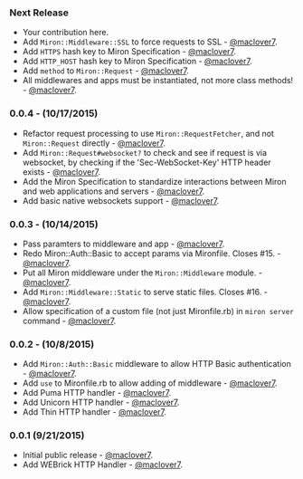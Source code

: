 ### Next Release
* Your contribution here.
* Add `Miron::Middleware::SSL` to force requests to SSL - [@maclover7](https://github.com/maclover7).
* Add `HTTPS` hash key to Miron Specification - [@maclover7](https://github.com/maclover7).
* Add `HTTP_HOST` hash key to Miron Specification - [@maclover7](https://github.com/maclover7).
* Add `method` to `Miron::Request` - [@maclover7](https://github.com/maclover7).
* All middlewares and apps must be instantiated, not more class
  methods! - [@maclover7](https://github.com/maclover7).

### 0.0.4 - (10/17/2015)
* Refactor request processing to use `Miron::RequestFetcher`, and not
  `Miron::Request` directly - [@maclover7](https://github.com/maclover7).
* Add `Miron::Request#websocket?` to check and see if request is via
  websocket, by checking if the 'Sec-WebSocket-Key' HTTP header exists - [@maclover7](https://github.com/maclover7).
* Add the Miron Specification to standardize interactions between Miron
  and web applications and servers - [@maclover7](https://github.com/maclover7).
* Add basic native websockets support - [@maclover7](https://github.com/maclover7).

### 0.0.3 - (10/14/2015)
* Pass paramters to middleware and app - [@maclover7](https://github.com/maclover7).
* Redo Miron::Auth::Basic to accept params via Mironfile. Closes #15. - [@maclover7](https://github.com/maclover7).
* Put all Miron middleware under the `Miron::Middleware` module. - [@maclover7](https://github.com/maclover7).
* Add `Miron::Middleware::Static` to serve static files. Closes #16. - [@maclover7](https://github.com/maclover7).
* Allow specification of a custom file (not just Mironfile.rb) in `miron
  server` command - [@maclover7](https://github.com/maclover7).

### 0.0.2 - (10/8/2015)
* Add `Miron::Auth::Basic` middleware to allow HTTP Basic authentication - [@maclover7](https://github.com/maclover7).
* Add `use` to Mironfile.rb to allow adding of middleware - [@maclover7](https://github.com/maclover7).
* Add Puma HTTP handler - [@maclover7](https://github.com/maclover7).
* Add Unicorn HTTP handler - [@maclover7](https://github.com/maclover7).
* Add Thin HTTP handler - [@maclover7](https://github.com/maclover7).

### 0.0.1 (9/21/2015)
* Initial public release - [@maclover7](https://github.com/maclover7).
* Add WEBrick HTTP Handler - [@maclover7](https://github.com/maclover7).
